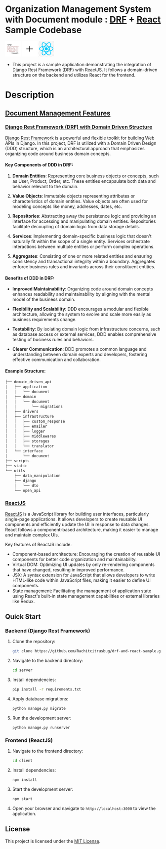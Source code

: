 # Organization Management System with Document module : [DRF](./server/README.md) + [React](./client/README.md) Sample Codebase
![DRF](./media/rsz_1download_1.png) ![+](./media/plus.png) ![React](./media/react.png)
- This project is a sample application demonstrating the integration of Django Rest Framework (DRF) with ReactJS. It follows a domain-driven structure on the backend and utilizes React for the frontend.

# Description

 ## [Document Management Features](./server/README.md#L68)

### [Django Rest Framework (DRF) with Domain Driven Structure](./server/README.md)

[Django Rest Framework](https://www.django-rest-framework.org/) is a powerful and flexible toolkit for building Web APIs in Django. In this project, DRF is utilized with a Domain Driven Design (DDD) structure, which is an architectural approach that emphasizes organizing code around business domain concepts.

#### Key Components of DDD in DRF:

1. **Domain Entities**: Representing core business objects or concepts, such as User, Product, Order, etc. These entities encapsulate both data and behavior relevant to the domain.

2. **Value Objects**: Immutable objects representing attributes or characteristics of domain entities. Value objects are often used for modeling concepts like money, addresses, dates, etc.

3. **Repositories**: Abstracting away the persistence logic and providing an interface for accessing and manipulating domain entities. Repositories facilitate decoupling of domain logic from data storage details.

4. **Services**: Implementing domain-specific business logic that doesn't naturally fit within the scope of a single entity. Services orchestrate interactions between multiple entities or perform complex operations.

5. **Aggregates**: Consisting of one or more related entities and ensuring consistency and transactional integrity within a boundary. Aggregates enforce business rules and invariants across their constituent entities.

#### Benefits of DDD in DRF:

- **Improved Maintainability**: Organizing code around domain concepts enhances readability and maintainability by aligning with the mental model of the business domain.

- **Flexibility and Scalability**: DDD encourages a modular and flexible architecture, allowing the system to evolve and scale more easily as business requirements change.

- **Testability**: By isolating domain logic from infrastructure concerns, such as database access or external services, DDD enables comprehensive testing of business rules and behaviors.

- **Clearer Communication**: DDD promotes a common language and understanding between domain experts and developers, fostering effective communication and collaboration.

#### Example Structure:

```
├── domain_driven_api
│   ├── application
│   │   └── document
│   ├── domain
│   │   └── document
│   │       └── migrations
│   ├── drivers
│   ├── infrastructure
│   │   ├── custom_response
│   │   ├── emailer
│   │   ├── logger
│   │   ├── middlewares
│   │   ├── storages
│   │   └── translator
│   └── interface
│       └── document
├── scripts
├── static
└── utils
    ├── data_manipulation
    ├── django
    │   └── dto
    └── open_api
```

### [ReactJS](./client/README.md)

[ReactJS](https://reactjs.org/) is a JavaScript library for building user interfaces, particularly single-page applications. It allows developers to create reusable UI components and efficiently update the UI in response to data changes. React follows a component-based architecture, making it easier to manage and maintain complex UIs.

Key features of ReactJS include:
- Component-based architecture: Encouraging the creation of reusable UI components for better code organization and maintainability.
- Virtual DOM: Optimizing UI updates by only re-rendering components that have changed, resulting in improved performance.
- JSX: A syntax extension for JavaScript that allows developers to write HTML-like code within JavaScript files, making it easier to define UI components.
- State management: Facilitating the management of application state using React's built-in state management capabilities or external libraries like Redux.

## Quick Start

### Backend (Django Rest Framework)

1. Clone the repository:
   ```bash
   git clone https://github.com/Rachitcitrusbug/drf-and-react-sample.git
   ```

2. Navigate to the backend directory:
   ```bash
   cd server
   ```

3. Install dependencies:
   ```bash
   pip install -r requirements.txt
   ```

4. Apply database migrations:
   ```bash
   python manage.py migrate
   ```

5. Run the development server:
   ```bash
   python manage.py runserver
   ```

### Frontend (ReactJS)

1. Navigate to the frontend directory:
   ```bash
   cd client
   ```

2. Install dependencies:
   ```bash
   npm install
   ```

3. Start the development server:
   ```bash
   npm start
   ```

4. Open your browser and navigate to `http://localhost:3000` to view the application.

## License

This project is licensed under the [MIT License](LICENSE).

